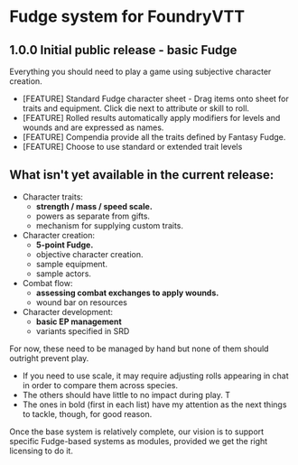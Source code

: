# Fudge system for FoundryVTT

## 1.0.0    Initial public release - basic Fudge
Everything you should need to play a game using subjective character creation.
- [FEATURE] Standard Fudge character sheet - Drag items onto sheet for traits and equipment. Click die next to attribute or skill to roll.
- [FEATURE] Rolled results automatically apply modifiers for levels and wounds and are expressed as names.
- [FEATURE] Compendia provide all the traits defined by Fantasy Fudge.
- [FEATURE] Choose to use standard or extended trait levels

## What isn't yet available in the current release:

  - Character traits:
    - **strength / mass / speed scale.**
    - powers as separate from gifts.
    - mechanism for supplying custom traits.
  - Character creation:
    - **5-point Fudge.**
    - objective character creation.
    - sample equipment.
    - sample actors.
  - Combat flow: 
    - **assessing combat exchanges to apply wounds.**
    - wound bar on resources
  - Character development:
    - **basic EP management** 
    - variants specified in SRD

For now, these need to be managed by hand but none of them should outright prevent play. 
* If you need to use scale, it may require adjusting rolls appearing in chat in order to compare them across species. 
* The others should have little to no impact during play. T
* The ones in bold (first in each list) have my attention as the next things to tackle, though, for good reason.

Once the base system is relatively complete, our vision is to support specific Fudge-based systems as modules, provided we get the right licensing to do it.